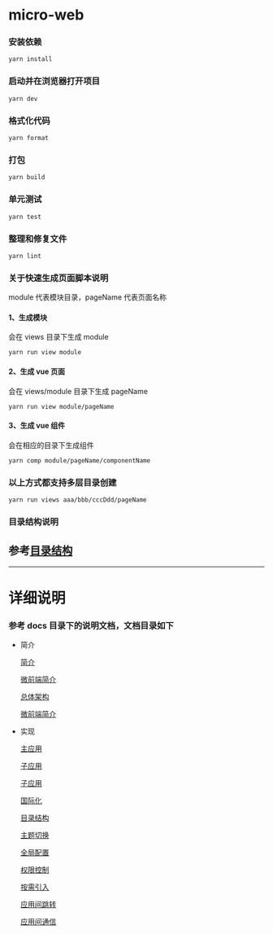 # micro-web

### 安装依赖

```
yarn install
```

### 启动并在浏览器打开项目

```
yarn dev
```

### 格式化代码

```
yarn format
```

### 打包

```
yarn build
```

### 单元测试

```
yarn test
```

### 整理和修复文件

```
yarn lint
```

### 关于快速生成页面脚本说明

module 代表模块目录，pageName 代表页面名称

#### 1、生成模块

会在 views 目录下生成 module

```
yarn run view module
```

#### 2、生成 vue 页面

会在 views/module 目录下生成 pageName

```
yarn run view module/pageName
```

#### 3、生成 vue 组件

会在相应的目录下生成组件

```
yarn comp module/pageName/componentName
```

### 以上方式都支持多层目录创建

```
yarn run views aaa/bbb/cccDdd/pageName
```

### 目录结构说明

## 参考[目录结构](./docs/实现/目录结构.md)

---

# 详细说明

### 参考 docs 目录下的说明文档，文档目录如下

-   简介

    [简介](./docs/简介/技术栈.md)

    [微前端简介](./docs/简介/微前端简介.md)

    [总体架构](./docs/简介/总体架构.md)

    [微前端简介](./docs/简介/微前端简介.md)

-   实现


    [主应用](./docs/实现/主应用.md)

    [子应用](./docs/实现/子应用.md)

    [子应用](./docs/实现/子应用.md)

    [国际化](./docs/实现/国际化.md)

    [目录结构](./docs/实现/目录结构.md)

    [主题切换](./docs/实现/主题切换.md)

    [全局配置](./docs/实现/全局配置.md)

    [权限控制](./docs/实现/权限控制.md)

    [按需引入](./docs/实现/按需引入.md)

    [应用间跳转](./docs/实现/应用间跳转.md)

    [应用间通信](./docs/实现/应用间通信.md)
